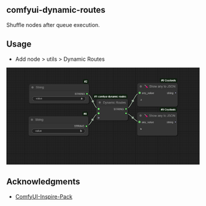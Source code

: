 ## comfyui-dynamic-routes

Shuffle nodes after queue execution.

## Usage

- Add node > utils > Dynamic Routes

<img src="./examples/workflow.png" width="768px" />

## Acknowledgments

- [ComfyUI-Inspire-Pack](https://github.com/ltdrdata/ComfyUI-Inspire-Pack)